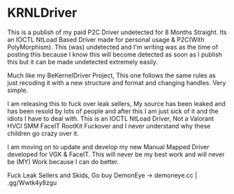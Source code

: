 # KRNLDriver
This is a publish of my paid P2C Driver undetected for 8 Months Straight. Its an IOCTL NtLoad Based Driver made for personal usage & P2C(With PolyMorphism). This (was) undetected and I'm writing was as the time of posting this because I know this will become detected as soon as I publish this but it can be made undetected extremely easily.

Much like my BeKernelDriver Project, This one follows the same rules as just recoding it with a new structure and format and changing handles. Very simple.

I am releasing this to fuck over leak sellers, My source has been leaked and has been resold by lots of people and after this I am just sick of it and the idiots I have to deal with.
This is an IOCTL NtLoad Driver, Not a Valorant HVCI SMM FaceIT RootKit Fuckover and I never understand why these children go crazy over it.

I am moving on to update and develop my new Manual Mapped Driver developed for VGK & FaceIT. This will never be my best work and will never be (MY) Work because I can do better.

Fuck Leak Sellers and Skids, Go buy DemonEye -> demoneye.cc | .gg/Wwtk4y8zgu
